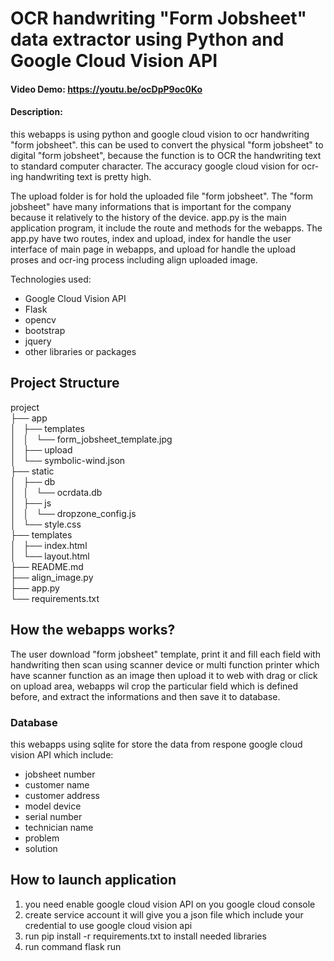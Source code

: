 # OCR handwriting "Form Jobsheet" data extractor using Python and Google Cloud Vision API
#### Video Demo:  https://youtu.be/ocDpP9oc0Ko
#### Description:
this webapps is using python and google cloud vision to ocr handwriting "form jobsheet". this can be used to convert the physical "form jobsheet" to digital "form jobsheet", because the function is to OCR the handwriting text to standard computer character. The accuracy google cloud vision for ocr-ing handwriting text is pretty high.

The upload folder is for hold the uploaded file "form jobsheet". The "form jobsheet" have many informations that is important for the company because it relatively to the history of the device.  app.py is the main application program, it include the route and methods for the webapps.
The app.py have two routes, index and upload,  index for handle the user interface of main page in webapps,  and upload for handle the upload proses and ocr-ing process including align uploaded image.

Technologies used:

- Google Cloud Vision API
- Flask
- opencv
- bootstrap
- jquery
- other libraries or packages

## Project Structure

project  
├── app  
│   ├── templates  
│   │   └── form_jobsheet_template.jpg  
│   ├── upload  
│   └── symbolic-wind.json  
├── static  
│   ├── db  
│   │   └── ocrdata.db  
│   ├── js  
│   │   └── dropzone_config.js  
│   └── style.css  
├── templates  
│   ├── index.html  
│   └── layout.html  
├── README.md  
├── align_image.py  
├── app.py  
└── requirements.txt  

## How the webapps works?

The user download "form jobsheet" template, print it and fill each field with handwriting then scan using scanner device or multi function printer which have scanner function as an image then upload it to web with drag or click on upload area, webapps wil crop the particular field which is defined before, and extract the informations and then save it to database.

### Database

this webapps using sqlite for store the data from respone google cloud vision API which include:

- jobsheet number
- customer name
- customer address
- model device
- serial number
- technician name
- problem
- solution

## How to launch application

1. you need enable google cloud vision API on you google cloud console
2. create service account it will give you a json file which include your credential to use google cloud vision api
3. run pip install -r requirements.txt to install needed libraries
4. run command flask run